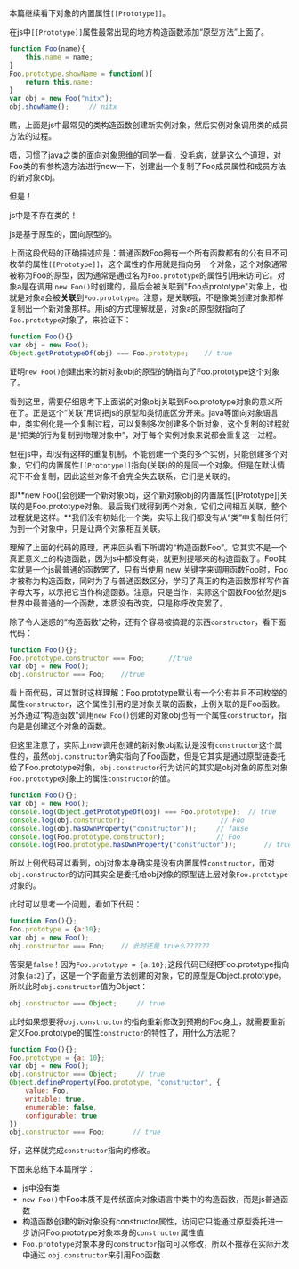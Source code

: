 本篇继续看下对象的内置属性`[[Prototype]]`。

在js中`[[Prototype]]`属性最常出现的地方构造函数添加“原型方法”上面了。
```javascript
function Foo(name){
    this.name = name;
}
Foo.prototype.showName = function(){
    return this.name;
}
var obj = new Foo("nitx");
obj.showName();     // nitx
```
瞧，上面是js中最常见的类构造函数创建新实例对象，然后实例对象调用类的成员方法的过程。

唔，习惯了java之类的面向对象思维的同学一看，没毛病，就是这么个道理，对Foo类的有参构造方法进行new一下，创建出一个复制了Foo成员属性和成员方法的新对象obj。

但是！

js中是不存在类的！

js是基于原型的，面向原型的。

上面这段代码的正确描述应是：普通函数Foo拥有一个所有函数都有的公有且不可枚举的属性`[[Prototype]]`，这个属性的作用就是指向另一个对象，这个对象通常被称为Foo的原型，因为通常是通过名为`Foo.prototype`的属性引用来访问它。对象a是在调用 `new Foo()`时创建的，最后会被关联到"Foo点prototype"对象上，也就是对象a会被**关联**到`Foo.prototype`。注意，是关联哦，不是像类创建对象那样复制出一个新对象那样。用js的方式理解就是，对象a的原型就指向了`Foo.prototype`对象了，来验证下：
```javascript
function Foo(){}
var obj = new Foo();
Object.getPrototypeOf(obj) === Foo.prototype;    // true
```
证明`new Foo()`创建出来的新对象obj的原型的确指向了Foo.prototype这个对象了。

看到这里，需要仔细思考下上面说的对象obj关联到Foo.prototype对象的意义所在了。正是这个“关联”用词把js的原型和类彻底区分开来。java等面向对象语言中，类实例化是一个复制过程，可以复制多次创建多个新对象，这个复制的过程就是“把类的行为复制到物理对象中”，对于每个实例对象来说都会重复这一过程。

但在js中，却没有这样的重复机制，不能创建一个类的多个实例，只能创建多个对象，它们的内置属性`[[Prototype]]`指向(关联)的的是同一个对象。但是在默认情况下不会复制，因此这些对象不会完全失去联系，它们是关联的。

即**new Foo()会创建一个新对象obj，这个新对象obj的内置属性[[Prototype]]关联的是Foo.prototype对象。最后我们就得到两个对象，它们之间相互关联，整个过程就是这样。**我们没有初始化一个类，实际上我们都没有从“类”中复制任何行为到一个对象中，只是让两个对象相互关联。

理解了上面的代码的原理，再来回头看下所谓的“构造函数Foo”。它其实不是一个真正意义上的构造函数，因为js中都没有类，就更别提哪来的构造函数了。Foo其实就是一个js最普通的函数罢了，只有当使用 new 关键字来调用函数Foo时，Foo才被称为构造函数，同时为了与普通函数区分，学习了真正的构造函数那样写作首字母大写，以示把它当作构造函数。注意，只是当作，实际这个函数Foo依然是js世界中最普通的一个函数，本质没有改变，只是称呼改变罢了。

除了令人迷惑的“构造函数”之称，还有个容易被搞混的东西`constructor`，看下面代码：
```javascript
function Foo(){};
Foo.prototype.constructor === Foo;      //true
var obj = new Foo();
obj.constructor === Foo;    //true
```
看上面代码，可以暂时这样理解：Foo.prototype默认有一个公有并且不可枚举的属性`constructor`，这个属性引用的是对象关联的函数，上例关联的是Foo函数。另外通过”构造函数“调用`new Foo()`创建的对象obj也有一个属性`constructor`，指向是是创建这个对象的函数。

但这里注意了，实际上new调用创建的新对象obj默认是没有`constructor`这个属性的，虽然`obj.constructor`确实指向了Foo函数，但是它其实是通过原型链委托给了Foo.prototype对象，`obj.constructor`行为访问的其实是obj对象的原型对象`Foo.prototype`对象上的属性`constructor`的值。
```javascript
function Foo(){};
var obj = new Foo();
console.log(Object.getPrototypeOf(obj) === Foo.prototype);  // true
console.log(obj.constructor);                        // Foo
console.log(obj.hasOwnProperty("constructor"));     // fakse
console.log(Foo.prototype.constructor);             // Foo
console.log(Foo.prototype.hasOwnProperty("constructor"));       // true
```
所以上例代码可以看到，obj对象本身确实是没有内置属性`constructor`，而对`obj.constructor`的访问其实全是委托给obj对象的原型链上层对象`Foo.prototype`对象的。

此时可以思考一个问题，看如下代码：
```javascript
function Foo(){};
Foo.prototype = {a:10};
var obj = new Foo();
obj.constructor === Foo;    // 此时还是 true么??????
```
答案是`false`！因为`Foo.prototype = {a:10};`这段代码已经把Foo.prototype指向对象`{a:2}`了，这是一个字面量方法创建的对象，它的原型是Object.prototype。所以此时`obj.constructor`值为Object：
```javascript
obj.constructor === Object;     // true
```
此时如果想要将`obj.constructor`的指向重新修改到预期的Foo身上，就需要重新定义Foo.prototype的属性`constructor`的特性了，用什么方法呢？
```javascript
function Foo(){};
Foo.prototype = {a: 10};
var obj = new Foo();
obj.constructor === Object;     // true
Object.defineProperty(Foo.prototype, "constructor", {
    value: Foo,
    writable: true,
    enumerable: false,
    configurable: true
})
obj.constructor === Foo;       // true
```
好，这样就完成`constructor`指向的修改。

下面来总结下本篇所学：
- js中没有类
- `new Foo()`中Foo本质不是传统面向对象语言中类中的构造函数，而是js普通函数
- 构造函数创建的新对象没有constructor属性，访问它只能通过原型委托进一步访问Foo.prototype对象本身的`constructor`属性值
- `Foo.prototype`对象本身的`constructor`指向可以修改，所以不推荐在实际开发中通过 `obj.constructor`来引用Foo函数